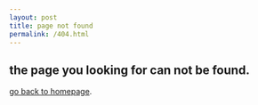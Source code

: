 ```yaml
---
layout: post
title: page not found
permalink: /404.html
---
```


## the page you looking for can not be found.

[go back to homepage](/).